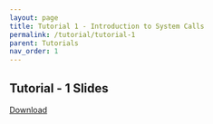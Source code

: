 ```yaml
---
layout: page
title: Tutorial 1 - Introduction to System Calls
permalink: /tutorial/tutorial-1
parent: Tutorials
nav_order: 1
---
```


## Tutorial - 1 Slides
[Download](https://karthikv1392.github.io/cs3301_osn/slides/Tutorials/Tutorial-1.pdf)

